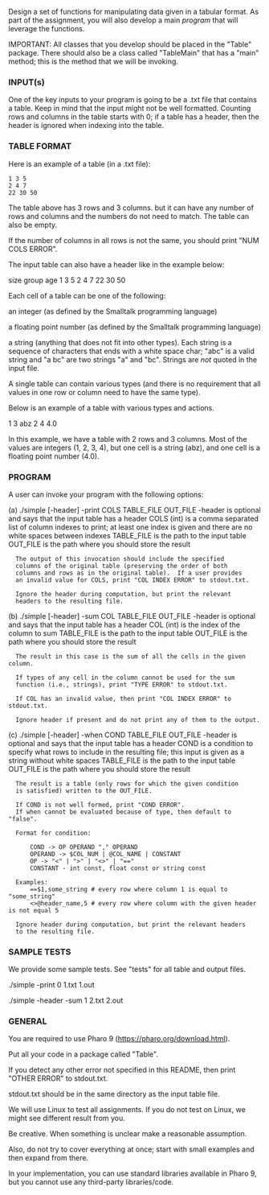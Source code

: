 
Design a set of functions for manipulating data given in a tabular
format.  As part of the assignment, you will also develop a main
*program* that will leverage the functions.

IMPORTANT: All classes that you develop should be placed in the
"Table" package.  There should also be a class called "TableMain" that
has a "main" method; this is the method that we will be invoking.


### INPUT(s)

One of the key inputs to your program is going to be a .txt file that
contains a table.  Keep in mind that the input might not be well
formatted.  Counting rows and columns in the table starts with 0; if a
table has a header, then the header is ignored when indexing into the table.


### TABLE FORMAT

Here is an example of a table (in a .txt file):

```
1 3 5
2 4 7
22 30 50
```

The table above has 3 rows and 3 columns. but it can have any number
of rows and columns and the numbers do not need to match.  The table
can also be empty.

If the number of columns in all rows is not the same, you should print
"NUM COLS ERROR".

The input table can also have a header like in the example below:

size group age
1 3 5
2 4 7
22 30 50

Each cell of a table can be one of the following:

  an integer (as defined by the Smalltalk programming language)

  a floating point number (as defined by the Smalltalk programming language)

  a string (anything that does not fit into other types).  Each string
  is a sequence of characters that ends with a white space char; "abc"
  is a valid string and "a bc" are two strings "a" and "bc".  Strings
  are *not* quoted in the input file.

A single table can contain various types (and there is no requirement
that all values in one row or column need to have the same type).

Below is an example of a table with various types and actions.

1 3 abz
2 4 4.0

In this example, we have a table with 2 rows and 3 columns.  Most of
the values are integers (1, 2, 3, 4), but one cell is a string (abz),
and one cell is a floating point number (4.0).


### PROGRAM

A user can invoke your program with the following options:

  (a) ./simple [-header] -print COLS TABLE_FILE OUT_FILE
      -header is optional and says that the input table has a header
      COLS (int) is a comma separated list of column indexes to print; at least one index is given and there are no white spaces between indexes
      TABLE_FILE is the path to the input table
      OUT_FILE is the path where you should store the result

      The output of this invocation should include the specified
      columns of the original table (preserving the order of both
      columns and rows as in the original table).  If a user provides
      an invalid value for COLS, print "COL INDEX ERROR" to stdout.txt.

      Ignore the header during computation, but print the relevant
      headers to the resulting file.

  (b) ./simple [-header] -sum COL TABLE_FILE OUT_FILE
      -header is optional and says that the input table has a header
      COL (int) is the index of the column to sum
      TABLE_FILE is the path to the input table
      OUT_FILE is the path where you should store the result

      The result in this case is the sum of all the cells in the given column.

      If types of any cell in the column cannot be used for the sum
      function (i.e., strings), print "TYPE ERROR" to stdout.txt.

      If COL has an invalid value, then print "COL INDEX ERROR" to stdout.txt.

      Ignore header if present and do not print any of them to the output.

   (c) ./simple [-header] -when COND TABLE_FILE OUT_FILE
      -header is optional and says that the input table has a header
      COND is a condition to specify what rows to include in the resulting file; this input is given as a string without white spaces
      TABLE_FILE is the path to the input table
      OUT_FILE is the path where you should store the result

      The result is a table (only rows for which the given condition
      is satisfied) written to the OUT_FILE.

      If COND is not well formed, print "COND ERROR".
      If when cannot be evaluated because of type, then default to "false".

      Format for condition:

          COND -> OP OPERAND "," OPERAND
          OPERAND -> $COL_NUM | @COL_NAME | CONSTANT
          OP -> "<" | ">" | "<>" | "=="
          CONSTANT - int const, float const or string const

      Examples:
          ==$1,some_string # every row where column 1 is equal to "some_string"
          <>@header_name,5 # every row where column with the given header is not equal 5

      Ignore header during computation, but print the relevant headers
      to the resulting file.


### SAMPLE TESTS

We provide some sample tests. See "tests" for all table and output files.

./simple -print 0 1.txt 1.out

./simple -header -sum 1 2.txt 2.out


### GENERAL

You are required to use Pharo 9 (https://pharo.org/download.html).

Put all your code in a package called "Table".

If you detect any other error not specified in this README, then print
"OTHER ERROR" to stdout.txt.

stdout.txt should be in the same directory as the input table file.

We will use Linux to test all assignments.  If you do not test on
Linux, we might see different result from you.

Be creative.  When something is unclear make a reasonable assumption.

Also, do not try to cover everything at once; start with small
examples and then expand from there.

In your implementation, you can use standard libraries available in
Pharo 9, but you cannot use any third-party libraries/code.
